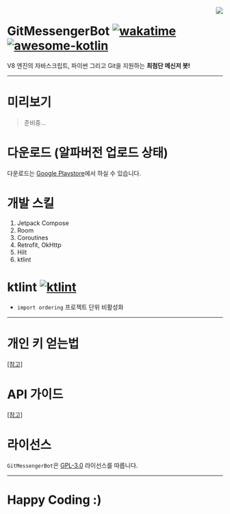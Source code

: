 <image src="https://raw.githubusercontent.com/sungbin5304/GitMessengerBot/master/app/src/main/res/mipmap-xxhdpi/ic_launcher.png" align="right" />

# GitMessengerBot [![wakatime](https://wakatime.com/badge/github/GitMessengerBot/GitMessengerBot-Android.svg)](https://wakatime.com/badge/github/GitMessengerBot/GitMessengerBot-Android) [![awesome-kotlin](https://kotlin.link/awesome-kotlin.svg)](https://kotlin.link)
V8 엔진의 자바스크립트, 파이썬 그리고 Git을 지원하는 **최첨단 메신저 봇!**

-----

# 미리보기
> 준비중...

# 다운로드 (알파버전 업로드 상태)
다운로드는 [Google Playstore](https://play.google.com/store/apps/details?id=com.sungbin.gitkakaobot&hl=ko)에서 하실 수 있습니다.

# 개발 스킬
1. Jetpack Compose
2. Room
3. Coroutines
4. Retrofit, OkHttp
5. Hilt
6. ktlint

# ktlint [![ktlint](https://img.shields.io/badge/code%20style-%E2%9D%A4-FF4081.svg)](https://ktlint.github.io/)
- `import ordering` 프로젝트 단위 비활성화

-----

# 개인 키 얻는법
[[참고]](https://github.com/jisungbin/GitMessengerBot/blob/master/get-personal-access-key.md)

# API 가이드
[[참고]](https://github.com/jisungbin/GitMessengerBot/blob/master/api-guide.md)

# 라이선스
`GitMessengerBot`은 [GPL-3.0](https://github.com/jisungbin/GitMessengerBot/blob/master/LICENSE) 라이선스를 따릅니다.

-----

# Happy Coding :)
